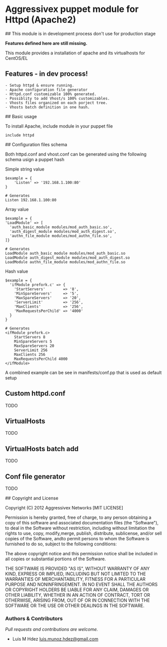 # Aggressivex puppet module for Httpd (Apache2)

## This module is in development process don't use for production stage

**Features defined here are still missing.**

This module provides a installation of apache and its virtualhosts for CentOS/EL

## Features - in dev process!
    
    - Setup httpd & ensure running.
    - Apache configuration file generator
    - Httpd.conf customizable 100% generated.
    - Possiblity to add Vhost/s 100% customizables.
    - Vhosts files organized on each porject tree.
    - Vhosts batch definition in one hash.

## Basic usage

To install Apache, include module in your puppet file

    include httpd

## Configuration files schema

Both httpd.conf and vhost.conf can be generated using the following schema usign
a puppet hash

Simple string value

    $example = {
        'Listen' => '192.168.1.100:80'
    }

    # Generates
    Listen 192.168.1.100:80

Array value

    $example = {
    'LoadModule' => [
      'auth_basic_module modules/mod_auth_basic.so',
      'auth_digest_module modules/mod_auth_digest.so',
      'authn_file_module modules/mod_authn_file.so',
    ]}

    # Generates
    LoadModule auth_basic_module modules/mod_auth_basic.so
    LoadModule auth_digest_module modules/mod_auth_digest.so
    LoadModule authn_file_module modules/mod_authn_file.so

Hash value

    $example = {
      'ifModule prefork.c' => {
        'StartServers'        => '8',
        'MinSpareServers'     => '5',
        'MaxSpareServers'     => '20',
        'ServerLimit'         => '256',
        'MaxClients'          => '256',
        'MaxRequestsPerChild' => '4000'
      }
    }

    # Generates
    <ifModule prefork.c>
        StartServers 8
        MinSpareServers 5
        MaxSpareServers 20
        ServerLimit 256
        MaxClients 256
        MaxRequestsPerChild 4000
    </ifModule>

A combined example can be see in manifests/conf.pp that is used as default setup

## Custom httpd.conf
TODO

## VirtualHosts
TODO

## VirtualHosts batch add
TODO

## Conf file generator
TODO

## Copyright and License

Copyright (C) 2012 Aggressivex Networks [MIT LICENSE]

Permission is hereby granted, free of charge, to any person obtaining a copy of 
this software and associated documentation files (the "Software"), to deal in 
the Software without restriction, including without limitation the rights to 
use, copy, modify,merge, publish, distribute, sublicense, and/or sell copies of 
the Software, andto permit persons to whom the Software is furnished to do so, 
subject to the following conditions:

The above copyright notice and this permission notice shall be included in all 
copies or substantial portions of the Software.

THE SOFTWARE IS PROVIDED "AS IS", WITHOUT WARRANTY OF ANY KIND, EXPRESS OR 
IMPLIED, INCLUDING BUT NOT LIMITED TO THE WARRANTIES OF MERCHANTABILITY, FITNESS
FOR A PARTICULAR PURPOSE AND NONINFRINGEMENT. IN NO EVENT SHALL THE AUTHORS OR 
COPYRIGHT HOLDERS BE LIABLE FOR ANY CLAIM, DAMAGES OR OTHER LIABILITY, WHETHER 
IN AN ACTION OF CONTRACT, TORT OR OTHERWISE, ARISING FROM, OUT OF OR IN 
CONNECTION WITH THE SOFTWARE OR THE USE OR OTHER DEALINGS IN THE SOFTWARE.

### Authors & Contributors

*Pull requests and contributions are welcome.*

- Luis M Hdez <luis.munoz.hdez@gmail.com>

